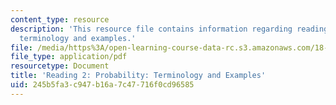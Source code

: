 ```yaml
---
content_type: resource
description: 'This resource file contains information regarding reading 2: probability:
  terminology and examples.'
file: /media/https%3A/open-learning-course-data-rc.s3.amazonaws.com/18-05-introduction-to-probability-and-statistics-spring-2014/245b5fa3c947b16a7c47716f0cd96585_MIT18_05S14_Reading2.pdf
file_type: application/pdf
resourcetype: Document
title: 'Reading 2: Probability: Terminology and Examples'
uid: 245b5fa3-c947-b16a-7c47-716f0cd96585
---
```

